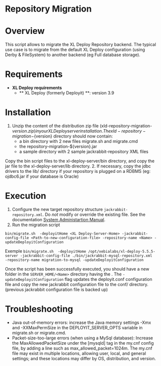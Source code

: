 # Repository Migration #

# Overview #

This script allows to migrate the XL Deploy Repository backend. The typical use case is to migrate from the default XL Deploy configuration (using Derby & FileSystem) to another backend (eg Full database storage).

# Requirements #

* **XL Deploy requirements**
	* ** XL Deploy (formerly Deployit) **: version 3.9
	
# Installation #

1. Unzip the content of the distribution zip file (xld-repository-migration-${version}.zip) in your XL Deploy server installation.  The xld-repository-migration-${version} directory should now contain:
    * a bin directory with 2 new files migrate.sh and migrate.cmd
    * the repository-migration-${version}.jar
    * a sample directory with 2 sample jackrabbit-repository XML files

Copy the bin script files to the xl-deploy-server/bin directory, and copy the jar file to the xl-deploy-server/lib directory.
2. If necessary, copy the jdbc drivers to the lib/ directory if your repository is plugged on a RDBMS (eg: ojdbc6.jar if your database is Oracle)

# Execution

1. Configure the new target repository structure `jackrabbit-repository.xml`. Do *not* modify or override the existing file. See the documentation [System Administartion Manual](https://docs.xebialabs.com/xl-deploy/how-to/configure-the-xl-deploy-repository.html#using-a-database).
2. Run the migration script

`bin/migrate.sh  -deployitHome <XL Deploy-Server-Home> -jackrabbit-config-file <Path-to-new-configuration-file> -repository-name <Name> -updateDeployitConfiguration`

Exemple
`bin/migrate.sh  -deployitHome /opt/xebialabs/xl-deploy-5.5.5-server -jackrabbit-config-file ./bin/jackrabbit-mysql-repository.xml  -repository-name migration-to-mysql -updateDeployitConfiguration`

Once the script has been successfully executed, you should have a new folder in the `SERVER_HOME/<Name>` directory having the <Name>. The `-updateDeployitConfiguration` flag updates the deployit.conf configuration file and copy the new jackrabbit configuration file to the conf/ directory. (previous jackrabbit configuration file is backed up)

# Troubleshooting

* Java out-of-memory errors:  increase the Java memory settings -Xmx and -XXMaxPermSize in the DEPLOYIT_SERVER_OPTS variable in migrate.sh or migrate.cmd.
* Packet-size-too-large errors (when using a MySql database):  Increase the MaxAllowedPacketSize  under the [mysqld] tag in the my.cnf config file, by adding a line such as max_allowed_packet=1024m.  The my.cnf file may exist in multiple locations, allowing user, local, and general settings; and these locations may differ by OS, distribution, and version.
